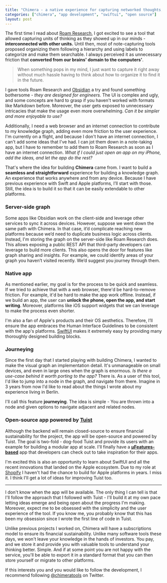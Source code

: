 ```yaml
---
title: "Chimera - a native experience for capturing networked thoughts, ideas, and knowledge"
categories: ["chimera", "app development", "swiftui", "open source"]
layout: post
---
```


The first time I read about [Roam Research](https://roamresearch.com/), 
I got excited to see a tool that allowed capturing units of thinking as they showed up in our minds - 
**interconnected with other units.**
Until then,
most of note-capturing tools proposed organizing them following a hierarchy and using labels to categorize and make them searchable. 
I always perceived it as unnecessary friction that **converted from our brains' domain to the computers'**.

> When something pops in my mind,
I just want to capture it right away without much hassle having to think about how to organize it to find it in the future.

I gave tools Roam Research and [Obsidian](https://obsidian.md/) a try and found something bothersome -
*they are designed for engineers.*
The UI is complex and ugly, 
and some concepts are hard to grasp if you haven't worked with formats like Markdown before.
Moreover,
the user gets exposed to unnecessary intricacies that make the usage even more overwhelming.
*Can it be simpler and more enjoyable to use?*

Additionally,
I need a web browser and an internet connection to contribute to my knowledge graph,
adding even more friction to the user experience.
I'm currently on a flight,
and because I don't have an internet connection, 
I can't add some ideas that I've had.
I can jot them down in a note-taking app,
but I have to remember to add them to Roam Research as soon as I have an internet connection.
*What if I could just open an app on my iPhone, add the ideas, and let the app do the rest?*

That's where the idea for building **Chimera** came from.
I want to build a **seamless and straightforward** experience for building a knowledge graph.
An experience that works anywhere and from any device.
Because I have previous experience with Swift and Apple platforms, 
I’ll start with those. 
Still, the idea is to build it so that it can be easily extendable to other platforms.

### Server-side graph

Some apps like Obsidian work on the client-side and leverage other services to sync it across devices.
However, 
suppose we went down the same path with Chimera. 
In that case, 
it’d complicate reaching new platforms because we’d need to duplicate business logic across clients.
Instead,
I'm storing the graph on the server-side like Roam Research does.
This allows exposing a public REST API that third-party developers can leverage to build more clients.
This also opens the door for features like graph sharing and insights.
For example, 
we could identify areas of your graph you haven’t visited recently. 
We’d suggest you journey through them.

### Native app

As mentioned earlier,
my goal is for the process to be quick and seamless.
If we tried to achieve that with a web browser, 
there'd be hard-to-remove friction.
For example,
it'd be hard to make the app work offline.
Instead, 
if we build an app, 
the user can **unlock the phone,
open the app,
and start writing**.
Moreover, 
platforms like iOS support widgets that we can leverage to make the process even shorter.

I'm also a fan of Apple's products and their OS aesthetics.
Therefore, 
I’ll ensure the app embraces the Human Interface Guidelines to be consistent with the app's platforms.
[SwiftUI](https://developer.apple.com/xcode/swiftui/) makes it extremely easy by providing many thoroughly designed building blocks.

### Journeying

Since the first day that I started playing with building Chimera,
I wanted to make the visual graph an implementation detail.
It's unmanageable on small devices, 
and even in large ones when the graph is enormous.
*Is there a use-case behind it worth porting to the app?*
There is.
As a user of this tool,
I'd like to jump into a node in the graph, and navigate from there.
Imagine in 3 years from now I'd like to read about the things I wrote about my experience living in Berlin.

I'll call this feature **journeying**.
The idea is simple - 
You are thrown into a node and given options to navigate adjacent and related nodes.

### Open-source app powered by [Tuist](https://tuist.io)

Although the backend will remain closed-source to ensure financial sustainability for the project,
the app will be open-source and powered by Tuist.
The goal is two-fold -
dog-food Tuist and provide its users with an example for building a modular app at scale.
I'll finally have a [**µFeatures-based**](https://docs.tuist.io/building-at-scale/microfeatures) app that developers can check out to take inspiration for their apps.

I'm excited this is also an opportunity to learn about SwiftUI and all the recent innovations that landed on the Apple ecosystem.
Due to my role at [Shopify](https://shopify.com) I haven't had the chance to build for Apple platforms in years.
I miss it.
I think I'll get a lot of ideas for improving Tuist too.

---

I don't know when the app will be available.
The only thing I can tell is that I'll follow the approach that I followed with Tuist -
I'll build it at my own pace letting ideas emerge and being open about the progress I'm making.
Moreover,
expect me to be obsessed with the simplicity and the user experience of the tool.
If you know me,
you probably know that this has been my obsession since I wrote the first line of code in Tuist.

Unlike previous projects I worked on,
Chimera will have a subscriptions model to ensure its financial sustainability.
Unlike many software tools these days,
we won't leave your knowledge in the hands of investors.
You pay, and we store it and provide you with valuable tools to understand your thinking better.
Simple.
And if at some point you are not happy with the service,
you'll be able to export it in a standard format that you can then store yourself or migrate to other platforms.

If this interests you and you would like to follow the development,
I recommend following [@chimeratools](https://twitter.com/chimeratools) on Twitter.